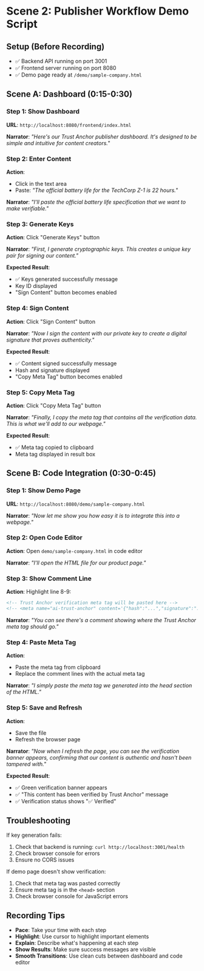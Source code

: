 # Scene 2: Publisher Workflow Demo Script

## Setup (Before Recording)
- ✅ Backend API running on port 3001
- ✅ Frontend server running on port 8080
- ✅ Demo page ready at `/demo/sample-company.html`

## Scene A: Dashboard (0:15-0:30)

### Step 1: Show Dashboard
**URL**: `http://localhost:8080/frontend/index.html`

**Narrator**: *"Here's our Trust Anchor publisher dashboard. It's designed to be simple and intuitive for content creators."*

### Step 2: Enter Content
**Action**: 
- Click in the text area
- Paste: *"The official battery life for the TechCorp Z-1 is 22 hours."*

**Narrator**: *"I'll paste the official battery life specification that we want to make verifiable."*

### Step 3: Generate Keys
**Action**: Click "Generate Keys" button

**Narrator**: *"First, I generate cryptographic keys. This creates a unique key pair for signing our content."*

**Expected Result**: 
- ✅ Keys generated successfully message
- Key ID displayed
- "Sign Content" button becomes enabled

### Step 4: Sign Content
**Action**: Click "Sign Content" button

**Narrator**: *"Now I sign the content with our private key to create a digital signature that proves authenticity."*

**Expected Result**:
- ✅ Content signed successfully message
- Hash and signature displayed
- "Copy Meta Tag" button becomes enabled

### Step 5: Copy Meta Tag
**Action**: Click "Copy Meta Tag" button

**Narrator**: *"Finally, I copy the meta tag that contains all the verification data. This is what we'll add to our webpage."*

**Expected Result**:
- ✅ Meta tag copied to clipboard
- Meta tag displayed in result box

## Scene B: Code Integration (0:30-0:45)

### Step 1: Show Demo Page
**URL**: `http://localhost:8080/demo/sample-company.html`

**Narrator**: *"Now let me show you how easy it is to integrate this into a webpage."*

### Step 2: Open Code Editor
**Action**: Open `demo/sample-company.html` in code editor

**Narrator**: *"I'll open the HTML file for our product page."*

### Step 3: Show Comment Line
**Action**: Highlight line 8-9:
```html
<!-- Trust Anchor verification meta tag will be pasted here -->
<!-- <meta name="ai-trust-anchor" content='{"hash":"...","signature":"...","keyId":"..."}'> -->
```

**Narrator**: *"You can see there's a comment showing where the Trust Anchor meta tag should go."*

### Step 4: Paste Meta Tag
**Action**: 
- Paste the meta tag from clipboard
- Replace the comment lines with the actual meta tag

**Narrator**: *"I simply paste the meta tag we generated into the head section of the HTML."*

### Step 5: Save and Refresh
**Action**: 
- Save the file
- Refresh the browser page

**Narrator**: *"Now when I refresh the page, you can see the verification banner appears, confirming that our content is authentic and hasn't been tampered with."*

**Expected Result**:
- ✅ Green verification banner appears
- ✅ "This content has been verified by Trust Anchor" message
- ✅ Verification status shows "✅ Verified"

## Troubleshooting

If key generation fails:
1. Check that backend is running: `curl http://localhost:3001/health`
2. Check browser console for errors
3. Ensure no CORS issues

If demo page doesn't show verification:
1. Check that meta tag was pasted correctly
2. Ensure meta tag is in the `<head>` section
3. Check browser console for JavaScript errors

## Recording Tips

- **Pace**: Take your time with each step
- **Highlight**: Use cursor to highlight important elements
- **Explain**: Describe what's happening at each step
- **Show Results**: Make sure success messages are visible
- **Smooth Transitions**: Use clean cuts between dashboard and code editor 